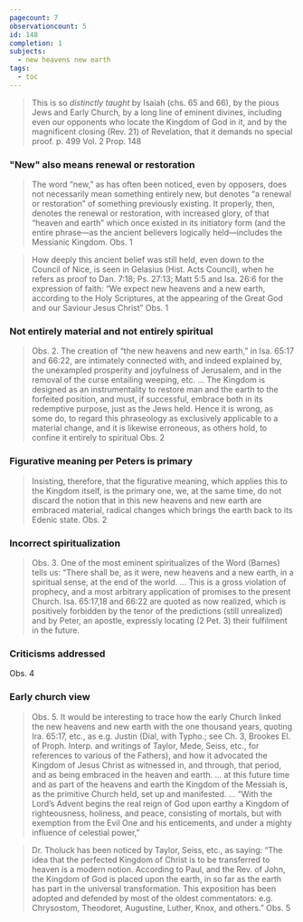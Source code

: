 ```yaml
---
pagecount: 7
observationcount: 5
id: 148
completion: 1
subjects:
  - new heavens new earth
tags:
  - toc
---
```

>This is so *distinctly taught* by Isaiah (chs. 65 and 66), by the pious Jews and Early Church, by a long line of eminent divines, including even our opponents who locate the Kingdom of God in it, and by the magnificent closing (Rev. 21) of Revelation, that it demands no special proof.
>p. 499 Vol. 2 Prop. 148
### "New" also means renewal or restoration
>The word “new,” as has often been noticed, even by opposers, does not necessarily mean something entirely new, but denotes “a renewal or restoration” of something previously existing. It properly, then, denotes the renewal or restoration, with increased glory, of that “heaven and earth” which once existed in its initiatory form (and the entire phrase—as the ancient believers logically held—includes the Messianic Kingdom.
>Obs. 1

>How deeply this ancient belief was still held, even down to the Council of Nice, is seen in Gelasius (Hist. Acts Council), when he refers as proof to Dan. 7:18; Ps. 27:13; Matt 5:5 and Isa. 26:6 for the expression of faith: “We expect new heavens and a new earth, according to the Holy Scriptures, at the appearing of the Great God and our Saviour Jesus Christ”
>Obs. 1
### Not entirely material and not entirely spiritual
>Obs. 2. The creation of “the new heavens and new earth,” in Isa. 65:17 and 66:22, are intimately connected with, and indeed explained by, the unexampled prosperity and joyfulness of Jerusalem, and in the removal of the curse entailing weeping, etc.
>...
>The Kingdom is designed as an instrumentality to restore man and the earth to the forfeited position, and must, if successful, embrace both in its redemptive purpose, just as the Jews held. Hence it is wrong, as some do, to regard this phraseology as exclusively applicable to a material change, and it is likewise erroneous, as others hold, to confine it entirely to spiritual
>Obs. 2
### Figurative meaning per Peters is primary
>Insisting, therefore, that the figurative meaning, which applies this to the Kingdom itself, is the primary one, we, at the same time, do not discard the notion that in this new heavens and new earth are embraced material, radical changes which brings the earth back to its Edenic state.
>Obs. 2
### Incorrect spiritualization 
>Obs. 3. One of the most eminent spiritualizes of the Word (Barnes) tells us: “There shall be, as it were, new heavens and a new earth, in a spiritual sense, at the end of the world.
>...
>This is a gross violation of prophecy, and a most arbitrary application of promises to the present Church. Isa. 65:17,18 and 66:22 are quoted as now realized, which is positively forbidden by the tenor of the predictions (still unrealized) and by Peter, an apostle, expressly locating (2 Pet. 3) their fulfilment in the future.

### Criticisms addressed
Obs. 4
### Early church view
>Obs. 5. It would be interesting to trace how the early Church linked the new heavens and new earth with the one thousand years, quoting Ira. 65:17, etc., as e.g. Justin (Dial, with Typho.; see Ch. 3, Brookes El. of Proph. Interp. and writings of Taylor, Mede, Seiss, etc., for references to various of the Fathers), and how it advocated the Kingdom of Jesus Christ as witnessed in, and through, that period, and as being embraced in the heaven and earth.
>...
>at this future time and as part of the heavens and earth the Kingdom of the Messiah is, as the primitive Church held, set up and manifested.
>...
>“With the Lord’s Advent begins the real reign of God upon earthy a Kingdom of righteousness, holiness, and peace, consisting of mortals, but with exemption from the Evil One and his enticements, and under a mighty influence of celestial power,”

>Dr. Tholuck has been noticed by Taylor, Seiss, etc., as saying: “The idea that the perfected Kingdom of Christ is to be transferred to heaven is a modern notion. According to Paul, and the Rev. of John, the Kingdom of God is placed upon the earth, in so far as the earth has part in the universal transformation. This exposition has been adopted and defended by most of the oldest commentators: e.g. Chrysostom, Theodoret, Augustine, Luther, Knox, and others.”
>Obs. 5